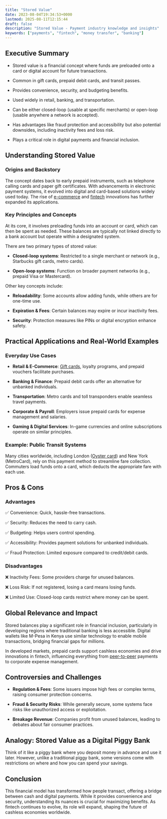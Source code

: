 ```yaml
---
title: "Stored Value"
date: 2023-08-04T19:34:53+0000
lastmod: 2025-08-11T12:15:44
draft: false
description: "Stored Value - Payment industry knowledge and insights"
keywords: ["payments", "fintech", "money transfer", "banking"]
---
```


## Executive Summary

- Stored value is a financial concept where funds are preloaded onto a card or digital account for future transactions.

- Common in gift cards, prepaid debit cards, and transit passes.

- Provides convenience, security, and budgeting benefits.

- Used widely in retail, banking, and transportation.

- Can be either closed-loop (usable at specific merchants) or open-loop (usable anywhere a network is accepted).

- Has advantages like fraud protection and accessibility but also potential downsides, including inactivity fees and loss risk.

- Plays a critical role in digital payments and financial inclusion.

## Understanding Stored Value

### Origins and Backstory

The concept dates back to early prepaid instruments, such as telephone calling cards and paper gift certificates. With advancements in electronic payment systems, it evolved into digital and card-based solutions widely used today. The rise of [e-commerce](https://faisalkhanllc.xyz/resources/payments-wiki/e/e-commerce/) and [fintech](https://faisalkhanllc.xyz/resources/payments-wiki/f/fintech/) innovations has further expanded its applications.

### Key Principles and Concepts

At its core, it involves preloading funds into an account or card, which can then be spent as needed. These balances are typically not linked directly to a bank account but operate within a designated system.

There are two primary types of stored value:

- **Closed-loop systems**: Restricted to a single merchant or network (e.g., Starbucks gift cards, metro cards).

- **Open-loop systems**: Function on broader payment networks (e.g., prepaid Visa or Mastercard).

Other key concepts include:

- **Reloadability**: Some accounts allow adding funds, while others are for one-time use.

- **Expiration & Fees**: Certain balances may expire or incur inactivity fees.

- **Security**: Protection measures like PINs or digital encryption enhance safety.

## Practical Applications and Real-World Examples

### Everyday Use Cases

- **Retail & E-Commerce**: [Gift cards](https://faisalkhanllc.xyz/resources/payments-wiki/p/prepaid-gift-card/), loyalty programs, and prepaid vouchers facilitate purchases.

- **Banking & Finance**: Prepaid debit cards offer an alternative for unbanked individuals.

- **Transportation**: Metro cards and toll transponders enable seamless travel payments.

- **Corporate & Payroll**: Employers issue prepaid cards for expense management and salaries.

- **Gaming & Digital Services**: In-game currencies and online subscriptions operate on similar principles.

### Example: Public Transit Systems

Many cities worldwide, including London ([Oyster card](https://tfl.gov.uk/fares/how-to-pay-and-where-to-buy-tickets-and-oyster/pay-as-you-go/oyster-pay-as-you-go)) and New York (MetroCard), rely on this payment method to streamline fare collection. Commuters load funds onto a card, which deducts the appropriate fare with each use.

## Pros & Cons

### Advantages

✅ Convenience: Quick, hassle-free transactions. 

✅ Security: Reduces the need to carry cash. 

✅ Budgeting: Helps users control spending. 

✅ Accessibility: Provides payment solutions for unbanked individuals. 

✅ Fraud Protection: Limited exposure compared to credit/debit cards.

### Disadvantages

❌ Inactivity Fees: Some providers charge for unused balances. 

❌ Loss Risk: If not registered, losing a card means losing funds. 

❌ Limited Use: Closed-loop cards restrict where money can be spent.

## Global Relevance and Impact

Stored balances play a significant role in financial inclusion, particularly in developing regions where traditional banking is less accessible. Digital wallets like M-Pesa in Kenya use similar technology to enable mobile transactions, bridging financial gaps for millions.

In developed markets, prepaid cards support cashless economies and drive innovations in fintech, influencing everything from [peer-to-peer](https://faisalkhanllc.xyz/resources/payments-wiki/p/peer-to-peer-p2p/) payments to corporate expense management.

## Controversies and Challenges

- **Regulation & Fees**: Some issuers impose high fees or complex terms, raising consumer protection concerns.

- **Fraud & Security Risks**: While generally secure, some systems face risks like unauthorized access or exploitation.

- **Breakage Revenue**: Companies profit from unused balances, leading to debates about fair consumer practices.

## Analogy: Stored Value as a Digital Piggy Bank

Think of it like a piggy bank where you deposit money in advance and use it later. However, unlike a traditional piggy bank, some versions come with restrictions on where and how you can spend your savings.

## Conclusion

This financial model has transformed how people transact, offering a bridge between cash and digital payments. While it provides convenience and security, understanding its nuances is crucial for maximizing benefits. As fintech continues to evolve, its role will expand, shaping the future of cashless economies worldwide.